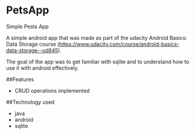# PetsApp
Simple Pests App 

A simple android app that was made as part of the udacity Android Basics: Data Storage course (https://www.udacity.com/course/android-basics-data-storage--ud845).
 
The goal of the app was to get familiar with sqlite and to understand how to use it with android effectively. 

 ##Features
  * CRUD operations implemented

 ##Technology used
   * java
   * android
   * sqlite
